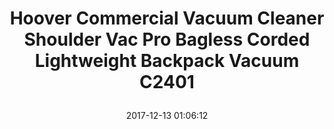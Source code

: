 ---
title: > #shorten me
  Hoover Commercial Vacuum Cleaner Shoulder Vac Pro Bagless Corded Lightweight Backpack Vacuum C2401
name: >
  Hoover Commercial Vacuum Cleaner Shoulder Vac Pro Bagless Corded Lightweight Backpack Vacuum C2401
date: "2017-12-13 01:06:12"
buy_now: "https://www.amazon.com/Hoover-Commercial-Shoulder-Lightweight-C2401/dp/B005NASZG8?SubscriptionId=AKIAIA5RBQIWQVTCUEUQ&tag=coldcutdeals-20&linkCode=xm2&camp=2025&creative=165953&creativeASIN=B005NASZG8"
description_markdown: >-

  - Lightweight design weighs less than 10 pounds allows for superior mobility

  - Chiropractor designed harness reduces user strain

  - Quiet Operation- clean without disrupting the environment around you

  - Extra long, 48 foot 3-wire quick change power cord- switch outlets less often between cleans

  - Includes an accessory pack with 6" crevice tool, 11" turbo floor tool, 2" dusting brush and 4" upholstery tool


tweet_id_str: "940749662176333824"
price: "$375.83"
list_price: "$375.83"
deal_price: "$195.06"
you_save: "$180.77 (48%)"
asin: "B005NASZG8"
image: "https://images-na.ssl-images-amazon.com/images/I/41qE5L6ZCkL.jpg"
---